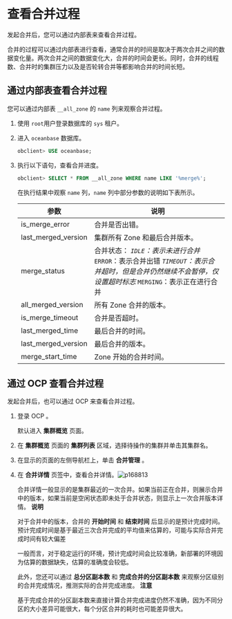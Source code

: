 查看合并过程
===========================

发起合并后，您可以通过内部表来查看合并过程。

合并的过程可以通过内部表进行查看，通常合并的时间是取决于两次合并之间的数据变化量。两次合并之间的数据变化大，合并的时间会更长。同时，合并的线程数、合并时的集群压力以及是否轮转合并等都影响合并的时间长短。

通过内部表查看合并过程
--------------------------------

您可以通过内部表 `__all_zone` 的 `name` 列来观察合并过程。

1. 使用 `root`用户登录数据库的 `sys` 租户。

2. 进入 `oceanbase` 数据库。

   ```sql
   obclient> USE oceanbase;
   ```

3. 执行以下语句，查看合并进度。

   ```sql
   obclient> SELECT * FROM __all_zone WHERE name LIKE '%merge%';
   ```

   在执行结果中观察 `name` 列，`name` 列中部分参数的说明如下表所示。

   |         参数          |                                                                                                                                         说明                                                                                                                                         |
   |---------------------|------------------------------------------------------------------------------------------------------------------------------------------------------------------------------------------------------------------------------------------------------------------------------------|
   | is_merge_error      | 合并是否出错。                                                                                                                                                                                                                                                                            |
   | last_merged_version | 集群所有 Zone 和最后合并版本。                                                                                                                                                                                                                                                                 |
   | merge_status        | 合并状态： *`IDLE`：表示未进行合并* `ERROR`：表示合并出错   *`TIMEOUT`：表示合并超时，但是合并仍然继续不会暂停，仅设置超时标志* `MERGING`：表示正在进行合并    |
   | all_merged_version  | 所有 Zone 合并的版本。                                                                                                                                                                                                                                                                     |
   | is_merge_timeout    | 合并是否超时。                                                                                                                                                                                                                                                                            |
   | last_merged_time    | 最后合并的时间。                                                                                                                                                                                                                                                                           |
   | last_merged_version | 最后合并的版本。                                                                                                                                                                                                                                                                           |
   | merge_start_time    | Zone 开始的合并时间。                                                                                                                                                                                                                                                                      |

通过 OCP 查看合并过程
----------------------------------

发起合并后，也可以通过 OCP 来查看合并过程。

1. 登录 OCP 。

   默认进入 **集群概览** 页面。

2. 在 **集群概览** 页面的 **集群列表** 区域，选择待操作的集群并单击其集群名。

3. 在显示的页面的左侧导航栏上，单击 **合并管理** 。

4. 在 **合并详情** 页签中，查看合并详情。![p168813](https://help-static-aliyun-doc.aliyuncs.com/assets/img/zh-CN/5249902261/p275810.png)

   合并详情一般显示的是集群最近的一次合并。如果当前正在合并，则展示合并中的版本，如果当前是空闲状态即未处于合并状态，则显示上一次合并版本详情。
   **说明**

   对于合并中的版本，合并的 **开始时间** 和 **结束时间** 后显示的是预计完成时间。预计完成时间是基于最近三次合并完成的平均值来估算的，可能与实际合并完成时间有较大偏差

   一般而言，对于稳定运行的环境，预计完成时间会比较准确，新部署的环境因为估算的数据缺失，估算的准确度会较低。

   此外，您还可以通过 **总分区副本数** 和 **完成合并的分区副本数** 来观察分区级别的合并完成情况，推测实际的合并完成进度。
   **注意**

   基于完成合并的分区副本数来直接计算合并完成进度仍然不准确，因为不同分区的大小差异可能很大，每个分区合并的耗时也可能差异很大。
